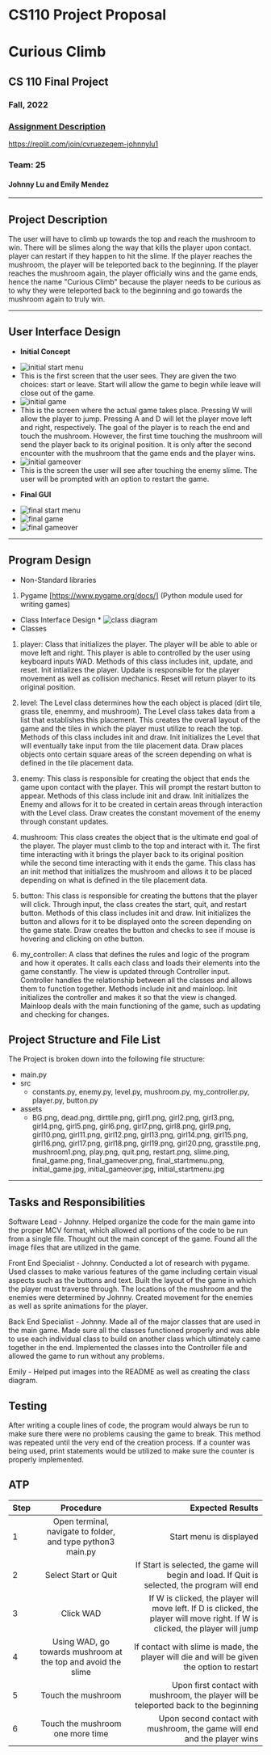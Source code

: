# CS110 Project Proposal
# Curious Climb
## CS 110 Final Project
###  Fall, 2022 
### [Assignment Description](https://docs.google.com/document/d/1H4R6yLL7som1lglyXWZ04RvTp_RvRFCCBn6sqv-82ps/edit?usp=sharing)

https://replit.com/join/cvruezeqem-johnnylu1

### Team: 25
####  Johnny Lu and Emily Mendez

***

## Project Description
The user will have to climb up towards the top and reach the mushroom to win. There will be slimes along the way that kills the player upon contact. player can restart if they happen to hit the slime. If the player reaches the mushroom, the player will be teleported back to the beginning. If the player reaches the mushroom again, the player officially wins and the game ends, hence the name "Curious Climb" because the player needs to be curious as to why they were teleported back to the beginning and go towards the mushroom again to truly win. 

***    

## User Interface Design

- **Initial Concept**
 * ![initial start menu](assets/initial_startmenu.jpg) 
 * This is the first screen that the user sees. They are given the two choices: start or leave. Start will allow the game to begin while leave will close out of the game. 
 * ![initial game](assets/initial_game.jpg)
 * This is the screen where the actual game takes place. Pressing W will allow the player to jump. Pressing A and D will let the player move left and right, respectively. The goal of the player is to reach the end and touch the mushroom. However, the first time touching the mushroom will send the player back to its original position. It is only after the second encounter with the mushroom that the game ends and the player wins. 
 * ![initial gameover](assets/initial_gameover.jpg)
 * This is the screen the user will see after touching the enemy slime. The user will be prompted with an option to restart the game.
- **Final GUI**
 * ![final start menu](assets/final_startmenu.png) 
 * ![final game](assets/final_game.png)
 * ![final gameover](assets/final_gameover.png) 
***        

## Program Design

* Non-Standard libraries
1. Pygame
[https://www.pygame.org/docs/]
(Python module used for writing games)

* Class Interface Design
        * ![class diagram](assets/classdiagram.png) 
* Classes
1. player:
Class that initializes the player. The player will be able to able or move left and right. This player is able to controlled by the user using keyboard inputs WAD. Methods of this class includes init, update, and reset. Init intializes the player. Update is responsible for the player movement as well as collision mechanics. Reset will return player to its original position. 

2. level: The Level class determines how the each object is placed (dirt tile, grass tile, enemmy, and mushroom). The Level class takes data from a list that establishes this placement. This creates the overall layout of the game and the tiles in which the player must utilize to reach the top. Methods of this class includes init and draw. Init initializes the Level that will eventually take input from the tile placement data. Draw places objects onto certain square areas of the screen depending on what is defined in the tile placement data. 

3. enemy: This class is responsible for creating the object that ends the game upon contact with the player. This will prompt the restart button to appear. Methods of this class include init and draw. Init initializes the Enemy and allows for it to be created in certain areas through interaction with the Level class. Draw creates the constant movement of the enemy through constant updates. 

4. mushroom: This class creates the object that is the ultimate end goal of the player. The player must climb to the top and interact with it. The first time interacting with it brings the player back to its original position while the second time interacting with it ends the game. This class has an init method that initializes the mushroom and allows it to be placed depending on what is defined in the tile placement data. 

5. button: This class is responsible for creating the buttons that the player will click. Through input, the class creates the start, quit, and restart button. Methods of this class includes init and draw. Init initializes the button and allows for it to be displayed onto the screen depending on the game state. Draw creates the button and checks to see if mouse is hovering and clicking on othe button.

7. my_controller: A class that defines the rules and logic of the program and how it operates. It calls each class and loads their elements into the game constantly. The view is updated through Controller input. Controller handles the relationship between all the classes and allows them to function together. Methods include init and mainloop. Init initializes the controller and makes it so that the view is changed. Mainloop deals with the main functioning of the game, such as updating and checking for changes. 



## Project Structure and File List

The Project is broken down into the following file structure:

* main.py
* src
    * constants.py, enemy.py, level.py, mushroom.py, my_controller.py, player.py, button.py
* assets
    * BG.png, dead.png, dirttile.png, girl1.png, girl2.png, girl3.png, girl4.png, girl5.png, girl6.png, girl7.png, girl8.png, girl9.png, girl10.png, girl11.png, girl12.png, girl13.png, girl14.png, girl15.png, girl16.png, girl17.png, girl18.png, girl19.png, girl20.png, grasstile.png, mushroom1.png, play.png, quit.png, restart.png, slime.ping, final_game.png, final_gameover.png, final_startmenu.png, initial_game.jpg, initial_gameover.jpg, initial_startmenu.jpg

***

## Tasks and Responsibilities 

Software Lead - Johnny. Helped organize the code for the main game into the proper MCV format, which allowed all portions of the code to be run from a single file. Thought out the main concept of the game. Found all the image files that are utilized in the game. 

Front End Specialist - Johnny. Conducted a lot of research with pygame. Used classes to make various features of the game including certain visual aspects such as the buttons and text. Built the layout of the game in which the player must traverse through. The locations of the mushroom and the enemies were determined by Johnny. Created movement for the enemies as well as sprite animations for the player. 

Back End Specialist - Johnny. Made all of the major classes that are used in the main game. Made sure all the classes functioned properly and was able to use each individual class to build on another class which ultimately came together in the end. Implemented the classes into the Controller file and allowed the game to run without any problems.

Emily - Helped put images into the README as well as creating the class diagram. 
## Testing
After writing a couple lines of code, the program would always be run to make sure there were no problems causing the game to break. This method was repeated until the very end of the creation process. If a counter was being used, print statements would be utilized to make sure the counter is properly implemented. 

## ATP

| Step                 |Procedure             |Expected Results                   |
|----------------------|:--------------------:|----------------------------------:|
|  1                   | Open terminal, navigate to folder, and type python3 main.py  | Start menu is displayed  |
|  2                   | Select Start or Quit   | If Start is selected, the game will begin and  load. If Quit is selected, the program will end   |
|  3        |    Click WAD      |    If W is clicked, the player will move left. If D is clicked, the player will move right. If W is clicked, the player will jump         |
|  4          | Using WAD, go towards mushroom at the top and avoid the slime      |         If contact with slime is made, the player will die and will be given the option to restart         | 
|  5       |  Touch the mushroom       |Upon first contact with mushroom, the player will be teleported back to the beginning |
|6 |Touch the mushroom one more time | Upon second contact with mushroom, the game will end and the player wins
